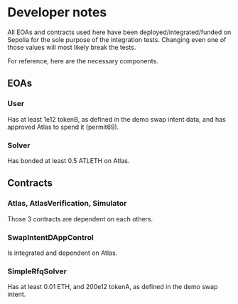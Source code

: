 # Developer notes

All EOAs and contracts used here have been deployed/integrated/funded on Sepolia for the sole purpose of the integration tests.
Changing even one of those values will most likely break the tests.

For reference, here are the necessary components.

## EOAs

### User
Has at least 1e12 tokenB, as defined in the demo swap intent data, and has approved Atlas to spend it (permit69).

### Solver
Has bonded at least 0.5 ATLETH on Atlas.

## Contracts

### Atlas, AtlasVerification, Simulator
Those 3 contracts are dependent on each others.

### SwapIntentDAppControl
Is integrated and dependent on Atlas.

### SimpleRfqSolver
Has at least 0.01 ETH, and 200e12 tokenA, as defined in the demo swap intent.